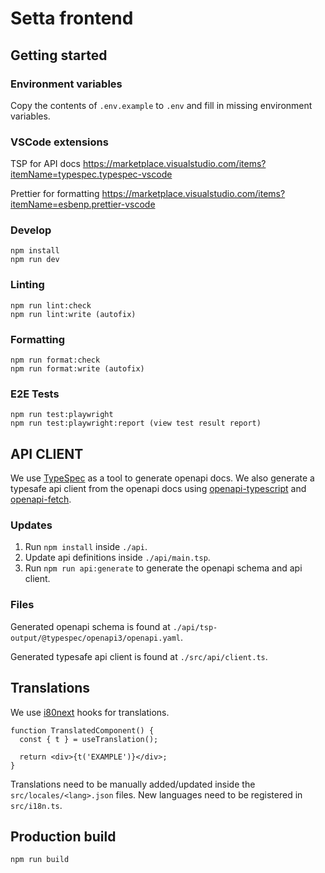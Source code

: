 # Setta frontend

## Getting started

### Environment variables

Copy the contents of `.env.example` to `.env` and fill in missing environment variables.

### VSCode extensions

TSP for API docs
https://marketplace.visualstudio.com/items?itemName=typespec.typespec-vscode

Prettier for formatting
https://marketplace.visualstudio.com/items?itemName=esbenp.prettier-vscode

### Develop

```
npm install
npm run dev
```

### Linting

```
npm run lint:check
npm run lint:write (autofix)
```

### Formatting

```
npm run format:check
npm run format:write (autofix)
```

### E2E Tests

```
npm run test:playwright
npm run test:playwright:report (view test result report)
```

## API CLIENT

We use [TypeSpec](https://typespec.io/docs) as a tool to generate openapi docs. We also generate a typesafe api client from the openapi docs using [openapi-typescript](https://openapi-ts.dev/introduction) and [openapi-fetch](https://openapi-ts.dev/openapi-fetch/).

### Updates

1. Run `npm install` inside `./api`.
2. Update api definitions inside `./api/main.tsp`.
3. Run `npm run api:generate` to generate the openapi schema and api client.

### Files

Generated openapi schema is found at `./api/tsp-output/@typespec/openapi3/openapi.yaml`.

Generated typesafe api client is found at `./src/api/client.ts`.

## Translations

We use [i80next](https://www.i18next.com/overview/getting-started) hooks for translations.

```tsx
function TranslatedComponent() {
  const { t } = useTranslation();

  return <div>{t('EXAMPLE')}</div>;
}
```

Translations need to be manually added/updated inside the `src/locales/<lang>.json` files. New languages need to be registered in `src/i18n.ts`.

## Production build

```
npm run build
```
